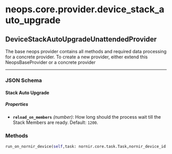 # neops.core.provider.device_stack_auto_upgrade
## DeviceStackAutoUpgradeUnattendedProvider
The base neops provider contains all methods and required data processing for a concrete provider.
To create a new provider, either extend this NeopsBaseProvider or a concrete provider

----------
### JSON Schema
#### Stack Auto Upgrade


##### Properties


- **`reload_on_members`** *(number)*: How long should the process wait till the Stack Members are ready. Default: `1200`.

### Methods
```python
run_on_nornir_device(self,task: nornir.core.task.Task,nornir_device_id: int,dry_run: bool = False,**kwargs) -> Any
```